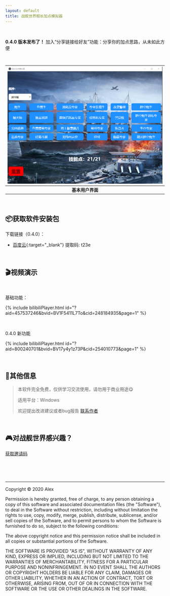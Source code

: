 ```yaml
---
layout: default
title: 战舰世界舰长加点模拟器
---
```


<br />

**0.4.0 版本发布了！** 加入“分享链接给好友”功能：分享你的加点思路，从未如此方便

<br />

| ![Demo](./images/demo.png) | 
|:--:| 
| **基本用户界面** |

<br />

## 📦获取软件安装包

下载链接（0.4.0）：

*   [百度云](https://pan.baidu.com/s/1XVOXxTe7o7j38tV1KifSQQ){:target="_blank"} 提取码: t23e

<br />

## 🎬视频演示

<br />

基础功能：

{% include bilibiliPlayer.html id="?aid=457537246&bvid=BV1F5411L7To&cid=248184935&page=1" %}

<br />

0.4.0 新功能

{% include bilibiliPlayer.html id="?aid=800240701&bvid=BV17y4y1z73P&cid=254010773&page=1" %}

<br />

## 📄其他信息

> 本软件完全免费，仅供学习交流使用，请勿用于商业用途😋
>
> 适用平台：Windows
> 
> 欢迎提出改进建议或者bug报告 [联系作者](./ContactMe.md)

<br />

## 🎮对战舰世界感兴趣？

[获取邀请码](./WOWS_invite.md)

<br />

<br />

<br />

* * *

Copyright &copy; 2020 Alex

Permission is hereby granted, free of charge, to any person obtaining a copy of this software and associated documentation files (the "Software"), to deal in the Software without restriction, including without limitation the rights to use, copy, modify, merge, publish, distribute, sublicense, and/or sell copies of the Software, and to permit persons to whom the Software is furnished to do so, subject to the following conditions:

The above copyright notice and this permission notice shall be included in all copies or substantial portions of the Software.

THE SOFTWARE IS PROVIDED "AS IS", WITHOUT WARRANTY OF ANY KIND, EXPRESS OR IMPLIED, INCLUDING BUT NOT LIMITED TO THE WARRANTIES OF MERCHANTABILITY, FITNESS FOR A PARTICULAR PURPOSE AND NONINFRINGEMENT. IN NO EVENT SHALL THE AUTHORS OR COPYRIGHT HOLDERS BE LIABLE FOR ANY CLAIM, DAMAGES OR OTHER LIABILITY, WHETHER IN AN ACTION OF CONTRACT, TORT OR OTHERWISE, ARISING FROM, OUT OF OR IN CONNECTION WITH THE SOFTWARE OR THE USE OR OTHER DEALINGS IN THE SOFTWARE.
